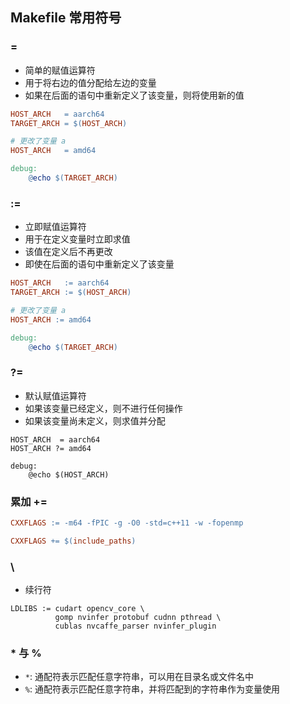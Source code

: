 ## Makefile 常用符号
### =
- 简单的赋值运算符
- 用于将右边的值分配给左边的变量
- 如果在后面的语句中重新定义了该变量，则将使用新的值
```makefile
HOST_ARCH   = aarch64
TARGET_ARCH = $(HOST_ARCH)

# 更改了变量 a
HOST_ARCH   = amd64

debug:
	@echo $(TARGET_ARCH)
```

### :=
- 立即赋值运算符
- 用于在定义变量时立即求值
- 该值在定义后不再更改
- 即使在后面的语句中重新定义了该变量
```makefile
HOST_ARCH   := aarch64
TARGET_ARCH := $(HOST_ARCH)

# 更改了变量 a
HOST_ARCH := amd64

debug:
	@echo $(TARGET_ARCH)
```

### ?=
- 默认赋值运算符
- 如果该变量已经定义，则不进行任何操作
- 如果该变量尚未定义，则求值并分配
```make
HOST_ARCH  = aarch64
HOST_ARCH ?= amd64

debug:
    @echo $(HOST_ARCH)
```

### 累加 +=
```makefile
CXXFLAGS := -m64 -fPIC -g -O0 -std=c++11 -w -fopenmp

CXXFLAGS += $(include_paths)
```

### \
- 续行符
```make
LDLIBS := cudart opencv_core \
          gomp nvinfer protobuf cudnn pthread \
          cublas nvcaffe_parser nvinfer_plugin 
```

### * 与 %
- `*`: 通配符表示匹配任意字符串，可以用在目录名或文件名中
- `%`: 通配符表示匹配任意字符串，并将匹配到的字符串作为变量使用